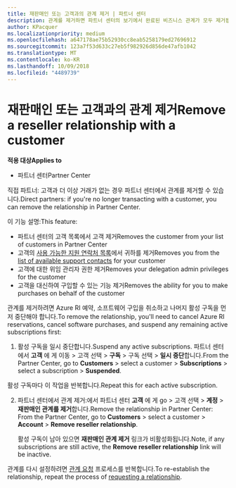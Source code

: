 ```yaml
---
title: 재판매인 또는 고객과의 관계 제거 | 파트너 센터
description: 관계를 제거하면 파트너 센터의 보기에서 완료된 비즈니스 관계가 모두 제거됩니다.
author: KPacquer
ms.localizationpriority: medium
ms.openlocfilehash: a647178ae75b52930cc8eab5258179ed27696912
ms.sourcegitcommit: 123a7f53d633c27eb5f982926d856de47afb1042
ms.translationtype: MT
ms.contentlocale: ko-KR
ms.lasthandoff: 10/09/2018
ms.locfileid: "4489739"
---
```

# <a name="remove-a-reseller-relationship-with-a-customer"></a><span data-ttu-id="c81c2-103">재판매인 또는 고객과의 관계 제거</span><span class="sxs-lookup"><span data-stu-id="c81c2-103">Remove a reseller relationship with a customer</span></span>

**<span data-ttu-id="c81c2-104">적용 대상</span><span class="sxs-lookup"><span data-stu-id="c81c2-104">Applies to</span></span>**

-   <span data-ttu-id="c81c2-105">파트너 센터</span><span class="sxs-lookup"><span data-stu-id="c81c2-105">Partner Center</span></span>

<span data-ttu-id="c81c2-106">직접 파트너: 고객과 더 이상 거래가 없는 경우 파트너 센터에서 관계를 제거할 수 있습니다.</span><span class="sxs-lookup"><span data-stu-id="c81c2-106">Direct partners: if you're no longer transacting with a customer, you can remove the relationship in Partner Center.</span></span> 

<span data-ttu-id="c81c2-107">이 기능 설명:</span><span class="sxs-lookup"><span data-stu-id="c81c2-107">This feature:</span></span>
*  <span data-ttu-id="c81c2-108">파트너 센터의 고객 목록에서 고객 제거</span><span class="sxs-lookup"><span data-stu-id="c81c2-108">Removes the customer from your list of customers in Partner Center</span></span>
*  <span data-ttu-id="c81c2-109">고객의 [사용 가능한 지원 연락처 목록](assign-support-contacts.md)에서 귀하를 제거</span><span class="sxs-lookup"><span data-stu-id="c81c2-109">Removes you from the [list of available support contacts](assign-support-contacts.md) for your customer</span></span>
*  <span data-ttu-id="c81c2-110">고객에 대한 위임 관리자 권한 제거</span><span class="sxs-lookup"><span data-stu-id="c81c2-110">Removes your delegation admin privileges for the customer</span></span>
*  <span data-ttu-id="c81c2-111">고객을 대신하여 구입할 수 있는 기능 제거</span><span class="sxs-lookup"><span data-stu-id="c81c2-111">Removes the ability for you to make purchases on behalf of the customer</span></span>

<span data-ttu-id="c81c2-112">관계를 제거하려면 Azure RI 예약, 소프트웨어 구입을 취소하고 나머지 활성 구독을 먼저 중단해야 합니다.</span><span class="sxs-lookup"><span data-stu-id="c81c2-112">To remove the relationship, you'll need to cancel Azure RI reservations, cancel software purchases, and suspend any remaining active subscriptions first:</span></span>

1.  <span data-ttu-id="c81c2-113">활성 구독을 일시 중단합니다.</span><span class="sxs-lookup"><span data-stu-id="c81c2-113">Suspend any active subscriptions.</span></span> <span data-ttu-id="c81c2-114">파트너 센터에서 **고객** 에 게 이동 > 고객 선택 > **구독** > 구독 선택 > **일시 중단**합니다.</span><span class="sxs-lookup"><span data-stu-id="c81c2-114">From the Partner Center, go to **Customers** > select a customer > **Subscriptions** > select a subscription > **Suspended**.</span></span> 

   <span data-ttu-id="c81c2-115">활성 구독마다 이 작업을 반복합니다.</span><span class="sxs-lookup"><span data-stu-id="c81c2-115">Repeat this for each active subscription.</span></span>

2.  <span data-ttu-id="c81c2-116">파트너 센터에서 관계 제거:에서 파트너 센터 **고객** 에 게 go > 고객 선택 > **계정** > **재판매인 관계를 제거**합니다.</span><span class="sxs-lookup"><span data-stu-id="c81c2-116">Remove the relationship in Partner Center: From the Partner Center, go to **Customers** > select a customer > **Account** > **Remove reseller relationship**.</span></span>

    <span data-ttu-id="c81c2-117">활성 구독이 남아 있으면 **재판매인 관계 제거** 링크가 비활성화됩니다.</span><span class="sxs-lookup"><span data-stu-id="c81c2-117">Note, if any subscriptions are still active, the **Remove reseller relationship** link will be inactive.</span></span> 

<span data-ttu-id="c81c2-118">관계를 다시 설정하려면 [관계 요청](request-a-relationship-with-a-customer.md) 프로세스를 반복합니다.</span><span class="sxs-lookup"><span data-stu-id="c81c2-118">To re-establish the relationship, repeat the process of [requesting a relationship](request-a-relationship-with-a-customer.md).</span></span>

